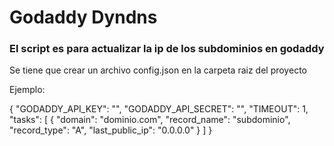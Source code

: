 # Godaddy Dyndns

### El script es para actualizar la ip de los subdominios en godaddy


Se tiene que crear un archivo config.json en la carpeta raiz del proyecto

Ejemplo:

{
    "GODADDY_API_KEY": "",
    "GODADDY_API_SECRET": "",
    "TIMEOUT": 1,
    "tasks": [
        {
            "domain": "dominio.com",
            "record_name": "subdominio",
            "record_type": "A",
            "last_public_ip": "0.0.0.0"
        }
    ]
}
